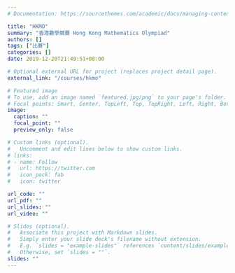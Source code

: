 ```yaml
---
# Documentation: https://sourcethemes.com/academic/docs/managing-content/

title: "HKMO"
summary: "香港數學競賽 Hong Kong Mathematics Olympiad"
authors: []
tags: ["比賽"]
categories: []
date: 2019-12-20T21:49:51+08:00

# Optional external URL for project (replaces project detail page).
external_link: "/courses/hkmo"

# Featured image
# To use, add an image named `featured.jpg/png` to your page's folder.
# Focal points: Smart, Center, TopLeft, Top, TopRight, Left, Right, BottomLeft, Bottom, BottomRight.
image:
  caption: ""
  focal_point: ""
  preview_only: false

# Custom links (optional).
#   Uncomment and edit lines below to show custom links.
# links:
# - name: Follow
#   url: https://twitter.com
#   icon_pack: fab
#   icon: twitter

url_code: ""
url_pdf: ""
url_slides: ""
url_video: ""

# Slides (optional).
#   Associate this project with Markdown slides.
#   Simply enter your slide deck's filename without extension.
#   E.g. `slides = "example-slides"` references `content/slides/example-slides.md`.
#   Otherwise, set `slides = ""`.
slides: ""
---
```

